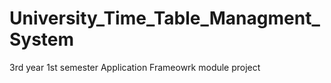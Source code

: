 # University_Time_Table_Managment_System
3rd year 1st semester Application Frameowrk module project
